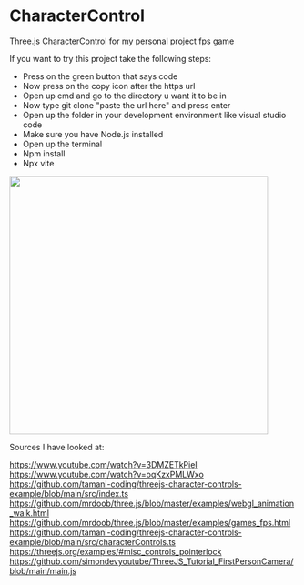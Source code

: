 # CharacterControl
Three.js CharacterControl for my personal project fps game

If you want to try this project take the following steps:
- Press on the green button that says code
- Now press on the copy icon after the https url
- Open up cmd and go to the directory u want it to be in
- Now type git clone "paste the url here" and press enter
- Open up the folder in your development environment like visual studio code
- Make sure you have Node.js installed
- Open up the terminal
- Npm install
- Npx vite

<img width="454" src="https://github.com/user-attachments/assets/622dd5c0-7a48-4f20-8f3e-ba559849949a">

Sources I have looked at:

https://www.youtube.com/watch?v=3DMZETkPieI
https://www.youtube.com/watch?v=oqKzxPMLWxo
https://github.com/tamani-coding/threejs-character-controls-example/blob/main/src/index.ts
https://github.com/mrdoob/three.js/blob/master/examples/webgl_animation_walk.html
https://github.com/mrdoob/three.js/blob/master/examples/games_fps.html
https://github.com/tamani-coding/threejs-character-controls-example/blob/main/src/characterControls.ts
https://threejs.org/examples/#misc_controls_pointerlock
https://github.com/simondevyoutube/ThreeJS_Tutorial_FirstPersonCamera/blob/main/main.js
